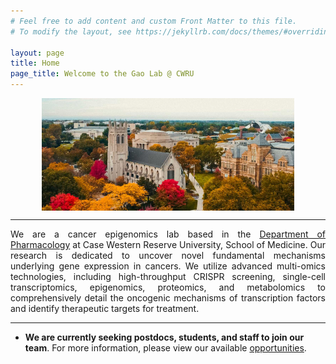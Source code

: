 ```yaml
---
# Feel free to add content and custom Front Matter to this file.
# To modify the layout, see https://jekyllrb.com/docs/themes/#overriding-theme-defaults

layout: page
title: Home
page_title: Welcome to the Gao Lab @ CWRU
---
```

<img src="pics/case.png" alt="Description of image" style="width:80%; display:block; margin:0 auto;" />

<hr class="styled-hr">

<div style="text-align: justify;">
We are a cancer epigenomics lab based in the <a href="Pharm">Department of Pharmacology</a> at Case Western Reserve University, School of Medicine. Our research is dedicated to uncover novel fundamental mechanisms underlying gene expression in cancers. We utilize advanced multi-omics technologies, including high-throughput CRISPR screening, single-cell transcriptomics, epigenomics, proteomics, and metabolomics to comprehensively detail the oncogenic mechanisms of transcription factors and identify therapeutic targets for treatment.
</div>

<hr class="styled-hr">

- **We are currently seeking postdocs, students, and staff to join our team**. For more information, please view our available [opportunities][Oppo].



[Pharm]: https://case.edu/medicine/pharmacology/
[Oppo]: https://ygaoyg.github.io/join/

